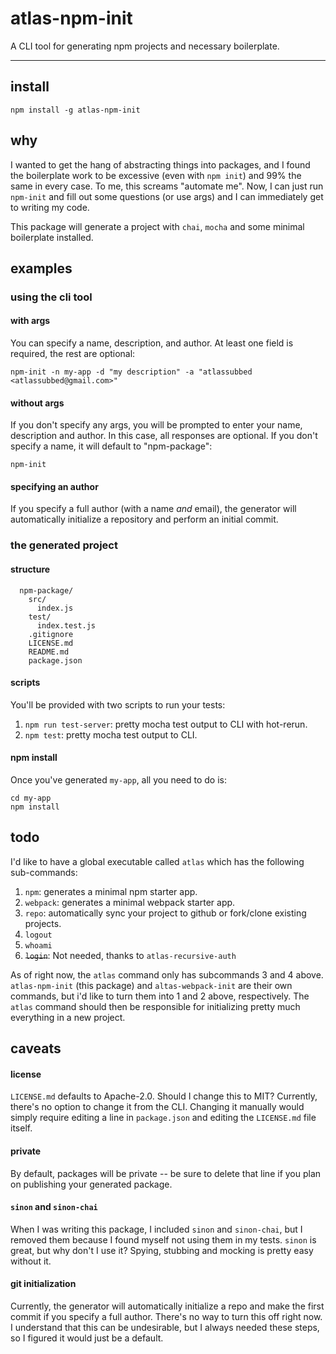 # atlas-npm-init

A CLI tool for generating npm projects and necessary boilerplate.

---

## install

```
npm install -g atlas-npm-init
```

## why

I wanted to get the hang of abstracting things into packages, and I found the boilerplate work to be excessive (even with `npm init`) and 99% the same in every case. To me, this screams "automate me". Now, I can just run `npm-init` and fill out some questions (or use args) and I can immediately get to writing my code.

This package will generate a project with `chai`, `mocha` and some minimal boilerplate installed.

## examples

### using the cli tool

#### with args

You can specify a name, description, and author. At least one field is required, the rest are optional:

```
npm-init -n my-app -d "my description" -a "atlassubbed <atlassubbed@gmail.com>"
```

#### without args

If you don't specify any args, you will be prompted to enter your name, description and author. In this case, all responses are optional. If you don't specify a name, it will default to "npm-package":

```
npm-init
```

#### specifying an author

If you specify a full author (with a name *and* email), the generator will automatically initialize a repository and perform an initial commit.

### the generated project

#### structure

```
  npm-package/
    src/
      index.js
    test/
      index.test.js
    .gitignore
    LICENSE.md
    README.md
    package.json
```

#### scripts

You'll be provided with two scripts to run your tests:

  1. `npm run test-server`: pretty mocha test output to CLI with hot-rerun.
  2. `npm test`: pretty mocha test output to CLI.

#### npm install

Once you've generated `my-app`, all you need to do is:

```
cd my-app
npm install
```

## todo

I'd like to have a global executable called `atlas` which has the following sub-commands:

  1. `npm`: generates a minimal npm starter app.
  2. `webpack`: generates a minimal webpack starter app.
  3. `repo`: automatically sync your project to github or fork/clone existing projects.
  4. `logout`
  5. `whoami`
  6. ~~`login`~~: Not needed, thanks to `atlas-recursive-auth`

As of right now, the `atlas` command only has subcommands 3 and 4 above. `atlas-npm-init` (this package) and `altas-webpack-init` are their own commands, but i'd like to turn them into 1 and 2 above, respectively. The `atlas` command should then be responsible for initializing pretty much everything in a new project.

## caveats

#### license

`LICENSE.md` defaults to Apache-2.0. Should I change this to MIT? Currently, there's no option to change it from the CLI. Changing it manually would simply require editing a line in `package.json` and editing the `LICENSE.md` file itself.

#### private

By default, packages will be private -- be sure to delete that line if you plan on publishing your generated package.

#### `sinon` and `sinon-chai`

When I was writing this package, I included `sinon` and `sinon-chai`, but I removed them because I found myself not using them in my tests. `sinon` is great, but why don't I use it? Spying, stubbing and mocking is pretty easy without it.

#### git initialization

Currently, the generator will automatically initialize a repo and make the first commit if you specify a full author. There's no way to turn this off right now. I understand that this can be undesirable, but I always needed these steps, so I figured it would just be a default.